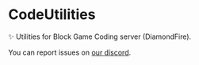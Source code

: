 # CodeUtilities
:sparkles: Utilities for Block Game Coding server (DiamondFire).

You can report issues on [our discord](https://discord.gg/gA5KJEtmJ6).